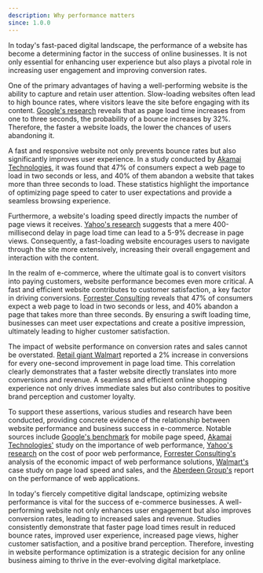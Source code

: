 ```yaml
---
description: Why performance matters
since: 1.0.0
---
```



In today's fast-paced digital landscape, the performance of a website has become a determining factor in the success of online businesses. It is not only essential for enhancing user experience but also plays a pivotal role in increasing user engagement and improving conversion rates.

One of the primary advantages of having a well-performing website is the ability to capture and retain user attention. Slow-loading websites often lead to high bounce rates, where visitors leave the site before engaging with its content. [Google's research](https://www.thinkwithgoogle.com/marketing-resources/data-measurement/mobile-page-speed-new-industry-benchmarks/) reveals that as page load time increases from one to three seconds, the probability of a bounce increases by 32%. Therefore, the faster a website loads, the lower the chances of users abandoning it.

A fast and responsive website not only prevents bounce rates but also significantly improves user experience. In a study conducted by [Akamai Technologies](https://www.akamai.com/uk/en/resources/webinars-and-presentations/webinar-how-web-performance-impacts-business-success.jsp), it was found that 47% of consumers expect a web page to load in two seconds or less, and 40% of them abandon a website that takes more than three seconds to load. These statistics highlight the importance of optimizing page speed to cater to user expectations and provide a seamless browsing experience.

Furthermore, a website's loading speed directly impacts the number of page views it receives. [Yahoo's research](https://developer.yahoo.com/performance/rules.html) suggests that a mere 400-millisecond delay in page load time can lead to a 5-9% decrease in page views. Consequently, a fast-loading website encourages users to navigate through the site more extensively, increasing their overall engagement and interaction with the content.

In the realm of e-commerce, where the ultimate goal is to convert visitors into paying customers, website performance becomes even more critical. A fast and efficient website contributes to customer satisfaction, a key factor in driving conversions. [Forrester Consulting](https://www.akamai.com/uk/en/multimedia/documents/analyst-reports/forrester-economic-impact-of-akamai-web-performance-solutions.pdf) reveals that 47% of consumers expect a web page to load in two seconds or less, and 40% abandon a page that takes more than three seconds. By ensuring a swift loading time, businesses can meet user expectations and create a positive impression, ultimately leading to higher customer satisfaction.

The impact of website performance on conversion rates and sales cannot be overstated. [Retail giant Walmart](https://www.woorank.com/en/blog/walmart-com-page-load-speed) reported a 2% increase in conversions for every one-second improvement in page load time. This correlation clearly demonstrates that a faster website directly translates into more conversions and revenue. A seamless and efficient online shopping experience not only drives immediate sales but also contributes to positive brand perception and customer loyalty.

To support these assertions, various studies and research have been conducted, providing concrete evidence of the relationship between website performance and business success in e-commerce. Notable sources include [Google's benchmark](https://www.thinkwithgoogle.com/marketing-resources/data-measurement/mobile-page-speed-new-industry-benchmarks/) for mobile page speed, [Akamai Technologies'](https://www.akamai.com/uk/en/resources/webinars-and-presentations/webinar-how-web-performance-impacts-business-success.jsp) study on the importance of web performance, [Yahoo's research](https://developer.yahoo.com/performance/rules.html) on the cost of poor web performance, [Forrester Consulting's](https://www.akamai.com/uk/en/multimedia/documents/analyst-reports/forrester-economic-impact-of-akamai-web-performance-solutions.pdf) analysis of the economic impact of web performance solutions, [Walmart's](https://www.woorank.com/en/blog/walmart-com-page-load-speed) case study on page load speed and sales, and the [Aberdeen Group's](https://www.akamai.com/uk/en/multimedia/documents/white-paper/the-performance-of-web-applications-conversion.pdf) report on the performance of web applications.

In today's fiercely competitive digital landscape, optimizing website performance is vital for the success of e-commerce businesses. A well-performing website not only enhances user engagement but also improves conversion rates, leading to increased sales and revenue. Studies consistently demonstrate that faster page load times result in reduced bounce rates, improved user experience, increased page views, higher customer satisfaction, and a positive brand perception. Therefore, investing in website performance optimization is a strategic decision for any online business aiming to thrive in the ever-evolving digital marketplace.
